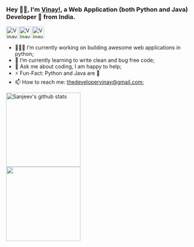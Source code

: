 ### Hey 👋🏽, I'm [Vinay!](https://codervinay.github.io/), a Web Application (both Python and Java) Developer 🚀 from India. 
<a href="https://www.linkedin.com/in/vinay-kumar-posina-1896341b4/">
  <img align="left" alt="Vinay's Linkedin" width="32px" src="https://cdn.jsdelivr.net/npm/simple-icons@v5/icons/linkedin.svg" />
</a>
<a href="https://twitter.com/PosinaVinayk">
  <img align="left" alt="Vinay's Twitter" width="32px" src="https://cdn.jsdelivr.net/npm/simple-icons@v5/icons/twitter.svg"/>
</a>
<a href="https://www.instagram.com/vinay_kumar_posina/">
  <img align="left" alt="Vinay's Instagram" width="32px" src="https://cdn.jsdelivr.net/npm/simple-icons@v5/icons/instagram.svg" />
</a>
<br />
<br />

- 👨🏽‍💻 I’m currently working on building awesome web applications in python;
- 🌱 I’m currently learning to write clean and bug free code;
- 💬 Ask me about coding, I am happy to help;
- ⚡️ Fun-Fact: Python and Java are 💙
- 📫 How to reach me: thedevelopervinay@gmail.com;

<a href="https://github.com/codersanjeev">
  <img align="center" height="200px" src="https://github-readme-stats.vercel.app/api?username=codervinayk&show_icons=true&include_all_commits=true&count_private=true&border_color=000000" alt="Sanjeev's github stats" />
</a>
<br />

<a href="https://github.com/codersanjeev">
  <img align="center" height="200px" src="https://github-readme-stats.vercel.app/api/top-langs/?username=codervinayk&exclude_repo=competitive-programming&border_color=000000" />
</a>
